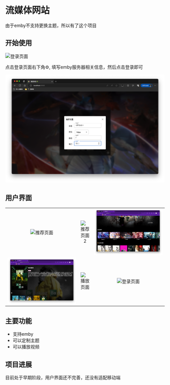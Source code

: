 # 流媒体网站

由于emby不支持更换主题，所以有了这个项目

## 开始使用
![登录页面](./doc/image/Screen-20230818@2x5.png)

点击登录页面右下角⚙️, 填写emby服务器相关信息，然后点击登录即可

![登录设置](./doc/image/Screen-20230818@2x6.png)

## 用户界面

||||
|:-:|:-:|:-:|
|![推荐页面](./doc/image/Screen-20230818@2x.png)|![推荐页面2](./doc/image/Screen-20230818@2x1.png)|![媒体列表](./doc/image/Screen-20230818@2x2.png)|
|![剧集详细](./doc/image/Screen-20230818@2x3.png)|![播放页面](./doc/image/Screen-20230818@2x4.png)|![登录页面](./doc/image/Screen-20230818@2x5.png)|
## 主要功能

- 支持emby
- 可以定制主题
- 可以播放视频

## 项目进展

目前处于早期阶段，用户界面还不完善，还没有适配移动端